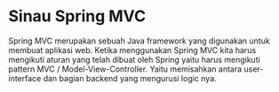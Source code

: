 # Sinau Spring MVC #

Spring MVC merupakan sebuah Java framework yang digunakan untuk membuat aplikasi web. Ketika menggunakan Spring MVC kita harus mengikuti aturan yang telah dibuat oleh Spring yaitu harus mengikuti pattern MVC / Model-View-Controller. Yaitu memisahkan antara user-interface dan bagian backend yang mengurusi logic nya.




















































